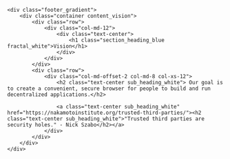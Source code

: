     <div class="footer_gradient">
        <div class="container content_vision">
            <div class="row">
                <div class="col-md-12">
                    <div class="text-center">
                        <h1 class="section_heading_blue fractal_white">Vision</h1>
                    </div>
                </div>
            </div>
            <div class="row">
                <div class="col-md-offset-2 col-md-8 col-xs-12">
                    <h2 class="text-center sub_heading_white"> Our goal is to create a convenient, secure browser for people to build and run decentralized applications.</h2>

                    <a class="text-center sub_heading_white" href="https://nakamotoinstitute.org/trusted-third-parties/"><h2 class="text-center sub_heading_white">"Trusted third parties are security holes." - Nick Szabo</h2></a>
                </div>
            </div>
        </div>
    </div>
